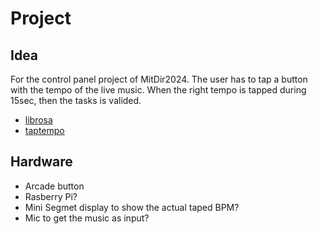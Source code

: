 
# Project
## Idea
For the control panel project of MitDir2024. 
The user has to tap a button with the tempo of the live music. When the right tempo is tapped during 15sec, then the tasks is valided. 


- [librosa](https://pypi.org/project/librosa/)
- [taptempo](https://pypi.org/project/taptempo/)

## Hardware
- Arcade button
- Rasberry Pi?
- Mini Segmet display to show the actual taped BPM?
- Mic to get the music as input? 
